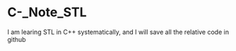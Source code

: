 # C-_Note_STL

I am learing STL in C++ systematically, and I will save all the relative code in github
